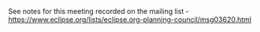 See notes for this meeting recorded on the mailing list -
<https://www.eclipse.org/lists/eclipse.org-planning-council/msg03620.html>